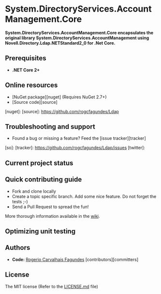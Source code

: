 # System.DirectoryServices.AccountManagement.Core

**System.DirectoryServices.AccountManagement.Core encapsulates the original library System.DirectoryServices.AccountManagement using Novell.Directory.Ldap.NETStandard2_0 for .Net Core.**

 [System.DirectoryServices.AccountManagement.Core]: https://github.com/rogcfagundes/Ldap

## Prerequisites

 - **.NET Core 2+**
 
## Online resources

 - [NuGet package][nuget] (Requires NuGet 2.7+)
 - [Source code][source]

 [nuget]: 
 [source]: https://github.com/rogcfagundes/Ldap

## Troubleshooting and support

 - Found a bug or missing a feature? Feed the [issue tracker][tracker]

 [so]: 
 [tracker]: https://github.com/rogcfagundes/Ldap/issues
 [twitter]: 

## Current project status

## Quick contributing guide

 - Fork and clone locally
 - Create a topic specific branch. Add some nice feature. Do not forget the tests ;-)
 - Send a Pull Request to spread the fun!

More thorough information available in the [wiki][wiki].

 [wiki]: https://github.com/rogcfagundes/Ldap/wiki

## Optimizing unit testing

## Authors

 - **Code:** [Rogerio Carvalhais Fagundes](rogcfagundes@gmail.com) [contributors][committers]
 
## License

The MIT license (Refer to the [LICENSE.md][license] file)

 [license]: https://github.com/rogcfagundes/Ldap/LICENSE